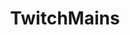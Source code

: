 ---
title: TwitchMains
crosslinks:
- leagueoflegends
- me_irl
- Dariusmains
- Twitch
- TeamRedditTeams
---